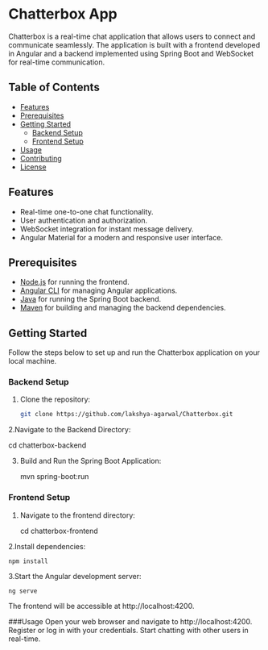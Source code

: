 # Chatterbox App

Chatterbox is a real-time chat application that allows users to connect and communicate seamlessly. The application is built with a frontend developed in Angular and a backend implemented using Spring Boot and WebSocket for real-time communication.

## Table of Contents

- [Features](#features)
- [Prerequisites](#prerequisites)
- [Getting Started](#getting-started)
  - [Backend Setup](#backend-setup)
  - [Frontend Setup](#frontend-setup)
- [Usage](#usage)
- [Contributing](#contributing)
- [License](#license)

## Features

- Real-time one-to-one chat functionality.
- User authentication and authorization.
- WebSocket integration for instant message delivery.
- Angular Material for a modern and responsive user interface.

## Prerequisites

- [Node.js](https://nodejs.org/) for running the frontend.
- [Angular CLI](https://angular.io/cli) for managing Angular applications.
- [Java](https://www.oracle.com/java/technologies/javase-downloads.html) for running the Spring Boot backend.
- [Maven](https://maven.apache.org/) for building and managing the backend dependencies.

## Getting Started

Follow the steps below to set up and run the Chatterbox application on your local machine.

### Backend Setup

1. Clone the repository:

   ```bash
   git clone https://github.com/lakshya-agarwal/Chatterbox.git
2.Navigate to the Backend Directory:

  
  cd chatterbox-backend
 
3. Build and Run the Spring Boot Application:

   
   mvn spring-boot:run
   
### Frontend Setup

1. Navigate to the frontend directory:

    
    cd chatterbox-frontend
    
2.Install dependencies:

    npm install
    
3.Start the Angular development server:

    
    ng serve
    
The frontend will be accessible at http://localhost:4200.

###Usage
Open your web browser and navigate to http://localhost:4200.
Register or log in with your credentials.
Start chatting with other users in real-time.


